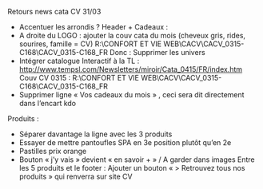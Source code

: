 Retours news cata CV  31/03
-   Accentuer les arrondis ?
Header + Cadeaux : 
-   A droite du LOGO : ajouter la couv cata du mois (cheveux gris, rides, sourires, famille = CV)
R:\CONFORT ET VIE WEB\CACV\CACV_0315-C168\CACV_0315-C168_FR
Donc :
Supprimer les univers
-   Intégrer catalogue Interactif à la TL : http://www.tempsl.com/Newsletters/miroir/Cata_0415/FR/index.htm 
Couv CV 0315 : R:\CONFORT ET VIE WEB\CACV\CACV_0315-C168\CACV_0315-C168_FR
-   Supprimer ligne « Vos cadeaux du mois » , ceci sera dit directement dans l’encart kdo

Produits :
-   Séparer  davantage la ligne avec les 3 produits
-   Essayer de mettre pantoufles SPA en 3e position plutôt qu’en 2e 
-   Pastilles prix orange
-   Bouton « j’y vais » devient « en savoir + » / A garder dans images 
Entre les 5 produits et le footer :
Ajouter un bouton « > Retrouvez tous nos produits » qui renverra sur site CV
